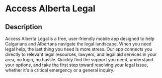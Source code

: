 # Access Alberta Legal

## Description

Access Alberta Legal is a free, user-friendly mobile app designed to help Calgarians and Albertans navigate the legal landscape. When you need legal help, the last thing you need is more stress. Our app connects you directly to relevant legal resources, lawyers, and legal aid services in your area, no login, no hassle. Quickly find the support you need, understand your options, and take the first step toward resolving your legal issue, whether it's a critical emergency or a general inquiry.
